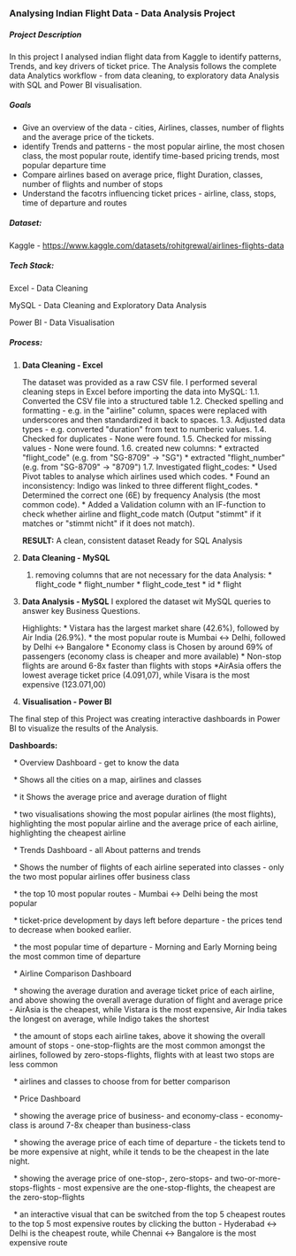 ### **Analysing Indian Flight Data - Data Analysis Project**











##### **Project Description**



In this project I analysed indian flight data from Kaggle to identify patterns, Trends, and key drivers of ticket price. The Analysis follows the complete data Analytics workflow - from data cleaning, to exploratory data Analysis with SQL and Power BI visualisation.









##### **Goals**



* Give an overview of the data - cities, Airlines, classes, number of flights and the average price of the tickets.
* identify Trends and patterns - the most popular airline, the most chosen class, the most popular route, identify time-based pricing trends, most popular departure time
* Compare airlines based on average price, flight Duration, classes, number of flights and number of stops
* Understand the facotrs influencing ticket prices - airline, class, stops, time of departure and routes









##### **Dataset:**



Kaggle - https://www.kaggle.com/datasets/rohitgrewal/airlines-flights-data









##### **Tech Stack:**



Excel - Data Cleaning

MySQL - Data Cleaning and Exploratory Data Analysis

Power BI - Data Visualisation









##### **Process:**



1. **Data Cleaning - Excel**

   The dataset was provided as a raw CSV file. I performed several cleaning steps in Excel before importing the data into MySQL:
   1.1. Converted the CSV file into a structured table
   1.2. Checked spelling and formatting - e.g. in the "airline" column, spaces were replaced with underscores and then standardized it back to spaces.
   1.3. Adjusted data types - e.g. converted "duration" from text to numberic values.
   1.4. Checked for duplicates - None were found.
   1.5. Checked for missing values - None were found.
   1.6. created new columns:
   		\* extracted "flight\_code" (e.g. from "SG-8709" -> "SG")
   		\* extracted "flight\_number" (e.g. from "SG-8709" -> "8709")
   1.7. Investigated flight\_codes:
   		\* Used Pivot tables to analyse which airlines used which codes.
   		\* Found an inconsistency: Indigo was linked to three different flight\_codes.
   		\* Determined the correct one (6E) by frequency Analysis (the most common code).
   		\* Added a Validation column with an IF-function to check whether airline and flight\_code match (Output "stimmt" if it matches or "stimmt nicht" if it does not match).

   **RESULT:** A clean, consistent dataset Ready for SQL Analysis

   
2. **Data Cleaning - MySQL**

   1. removing columns that are not necessary for the data Analysis:
   	\* flight\_code
   	\* flight\_number
   	\* flight\_code\_test
   	\* id
   	\* flight

   
3. **Data Analysis - MySQL**
   I explored the dataset wit MySQL queries to answer key Business Questions.

   Highlights:
   	\* Vistara has the largest market share (42.6%), followed by Air India (26.9%).
   	\* the most popular route is Mumbai <-> Delhi, followed by Delhi <-> Bangalore
   	\* Economy class is Chosen by around 69% of passengers (economy class is cheaper and more available)
   	\* Non-stop flights are around 6-8x faster than flights with stops
   	\*AirAsia offers the lowest average ticket price (4.091,07), while Visara is the most expensive (123.071,00)

   
4. **Visualisation - Power BI**

The final step of this Project was creating interactive dashboards in Power BI to visualize the results of the Analysis.





**Dashboards:**

&nbsp;	\* Overview Dashboard - get to know the data

&nbsp;		\* Shows all the cities on a map, airlines and classes

&nbsp;		\* it Shows the average price and average duration of flight

&nbsp;		\* two visualisations showing the most popular airlines (the most flights), highlighting the most popular airline and the average price of each airline, highlighting the cheapest airline



&nbsp;	\* Trends Dashboard - all About patterns and trends

&nbsp;		\* Shows the number of flights of each airline seperated into classes - only the two most popular airlines offer business class

&nbsp;		\* the top 10 most popular routes - Mumbai <-> Delhi being the most popular

&nbsp;		\* ticket-price development by days left before departure - the prices tend to decrease when booked earlier.

&nbsp;		\* the most popular time of departure - Morning and Early Morning being the most common time of departure



&nbsp;	\* Airline Comparison Dashboard

&nbsp;		\* showing the average duration and average ticket price of each airline, and above showing the overall average duration of flight and average price - AirAsia is the cheapest, while Vistara is 			  the most expensive, Air India takes the longest on average, while Indigo takes the shortest

&nbsp;		\* the amount of stops each airline takes, above it showing the overall amount of stops - one-stop-flights are the most common amongst the airlines, followed by zero-stops-flights, flights with 		  at least two stops are less common

&nbsp;		\* airlines and classes to choose from for better comparison



&nbsp;	\* Price Dashboard

&nbsp;		\* showing the average price of business- and economy-class - economy-class is around 7-8x cheaper than business-class

&nbsp;		\* showing the average price of each time of departure - the tickets tend to be more expensive at night, while it tends to be the cheapest in the late night.

&nbsp;		\* showing the average price of one-stop-, zero-stops- and two-or-more-stops-flights - most expensive are the one-stop-flights, the cheapest are the zero-stop-flights

&nbsp;		\* an interactive visual that can be switched from the top 5 cheapest routes to the top 5 most expensive routes by clicking the button - Hyderabad <-> Delhi is the cheapest route, while Chennai 		  <-> Bangalore is the most expensive route









